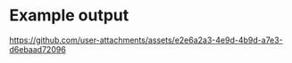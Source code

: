 # Example output 

https://github.com/user-attachments/assets/e2e6a2a3-4e9d-4b9d-a7e3-d6ebaad72096

